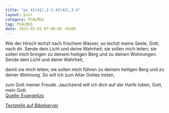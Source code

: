 ```yaml
---
title: "ps 42(41),2-3.43(42),3.4"
layout: post
category: PSALMUS
tag: PSALMUS
date: 2023-05-01 07:00:05 +0100
---
```

Wie der Hirsch lechzt nach frischem Wasser,
so lechzt meine Seele, Gott, nach dir.
Sende dein Licht und deine Wahrheit; sie sollen mich leiten; sie sollen mich bringen zu deinem heiligen Berg und zu deinen Wohnungen.
Sende dein Licht und deine Wahrheit,

damit sie mich leiten;
sie sollen mich führen zu deinem heiligen Berg
und zu deiner Wohnung.<!--more-->
So will ich zum Altar Gottes treten,

zum Gott meiner Freude.
Jauchzend will ich dich auf der Harfe loben,
Gott, mein Gott.<br>
[Quelle: Evangelizo](https://evangeliumtagfuertag.org/DE/gospel)

[Textstelle auf Bibelserver](https://www.bibleserver.com/EU/ps42(41),2-3.43(42),3.4)
